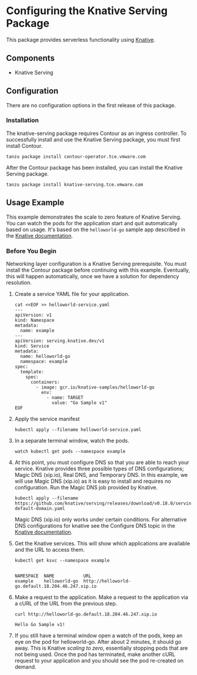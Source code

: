 # Configuring the Knative Serving Package

This package provides serverless functionality using [Knative](https://knative.dev/).

## Components

* Knative Serving

## Configuration

There are no configuration options in the first release of this package.

### Installation

The knative-serving package requires Contour as an ingress controller. To successfully install and use the Knative Serving package, you must first install Contour.

```shell
tanzu package install contour-operator.tce.vmware.com
```

After the Contour package has been installed, you can install the Knative Serving package.

```shell
tanzu package install knative-serving.tce.vmware.com
```

## Usage Example

This example demonstrates the scale to zero feature of Knative Serving. You can watch the pods for the application start and quit automatically based on usage. It's based on the  ``helloworld-go`` sample app described in the [Knative documentation](https://knative.dev/docs/serving/samples/hello-world/helloworld-go/index.html).

### Before You Begin
Networking layer configuration is a Knative Serving prerequisite. You must install the Contour package before continuing with this example. Eventually, this will happen automatically, once we have a solution for dependency resolution.

1. Create a service YAML file for your application.

    ```shell
    cat <<EOF >> helloworld-service.yaml
    ---
    apiVersion: v1
    kind: Namespace
    metadata:
      name: example
    ---
    apiVersion: serving.knative.dev/v1
    kind: Service
    metadata:
      name: helloworld-go
      namespace: example
    spec:
      template:
        spec:
          containers:
            - image: gcr.io/knative-samples/helloworld-go
              env:
                - name: TARGET
                  value: "Go Sample v1"
    EOF
    ```
1. Apply the service manifest

    ```shell
    kubectl apply --filename helloworld-service.yaml
    ```
1. In a separate terminal window, watch the pods.

    ```shell
    watch kubectl get pods --namespace example
    ```
1. At this point, you must configure DNS so that you are able to reach your service. Knative provides three possible types of DNS configurations; Magic DNS (xip.io), Real DNS, and Temporary DNS. In this example, we will use Magic DNS (xip.io) as it is easy to install and requires no configuration. Run the Magic DNS job provided by Knative.

    ```shell
    kubectl apply --filename https://github.com/knative/serving/releases/download/v0.18.0/serving-default-domain.yaml
    ```
    Magic DNS (xip.io) only works under certain conditions. For alternative DNS configurations for knative see the Configure DNS topic in the [Knative documentation](https://knative.dev/v0.22-docs/install/install-serving-with-yaml/).


1. Get the Knative services. This will show which applications are available and the URL to access them.

    ```shell
    kubectl get ksvc --namespace example


    NAMESPACE  NAME           URL
    example    helloworld-go  http://helloworld-go.default.18.204.46.247.xip.io
    ```

1. Make a request to the application. Make a request to the application via a cURL of the URL from the previous step.

    ```shell
    curl http://helloworld-go.default.18.204.46.247.xip.io

    Hello Go Sample v1!
    ```

1. If you still have a terminal window open a watch of the pods, keep an eye on the pod for helloworld-go. After about 2 minutes, it should go away. This is Knative _scaling to zero_, essentially stopping pods that are not being used. Once the pod has terminated, make another cURL request to your application and you should see the pod re-created on demand.
